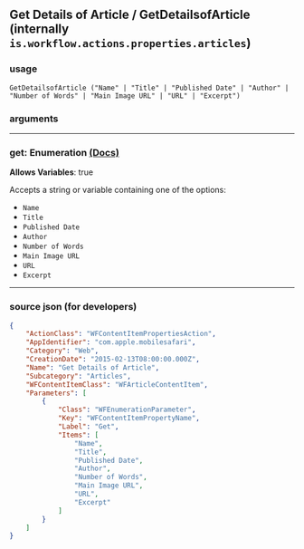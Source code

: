 
## Get Details of Article / GetDetailsofArticle (internally `is.workflow.actions.properties.articles`)



### usage
```
GetDetailsofArticle ("Name" | "Title" | "Published Date" | "Author" | "Number of Words" | "Main Image URL" | "URL" | "Excerpt")
```

### arguments

---

### get: Enumeration [(Docs)](https://pfgithub.github.io/shortcutslang/gettingstarted#enum-select-field)
**Allows Variables**: true



Accepts a string 
or variable
containing one of the options:

- `Name`
- `Title`
- `Published Date`
- `Author`
- `Number of Words`
- `Main Image URL`
- `URL`
- `Excerpt`

---

### source json (for developers)

```json
{
	"ActionClass": "WFContentItemPropertiesAction",
	"AppIdentifier": "com.apple.mobilesafari",
	"Category": "Web",
	"CreationDate": "2015-02-13T08:00:00.000Z",
	"Name": "Get Details of Article",
	"Subcategory": "Articles",
	"WFContentItemClass": "WFArticleContentItem",
	"Parameters": [
		{
			"Class": "WFEnumerationParameter",
			"Key": "WFContentItemPropertyName",
			"Label": "Get",
			"Items": [
				"Name",
				"Title",
				"Published Date",
				"Author",
				"Number of Words",
				"Main Image URL",
				"URL",
				"Excerpt"
			]
		}
	]
}
```
